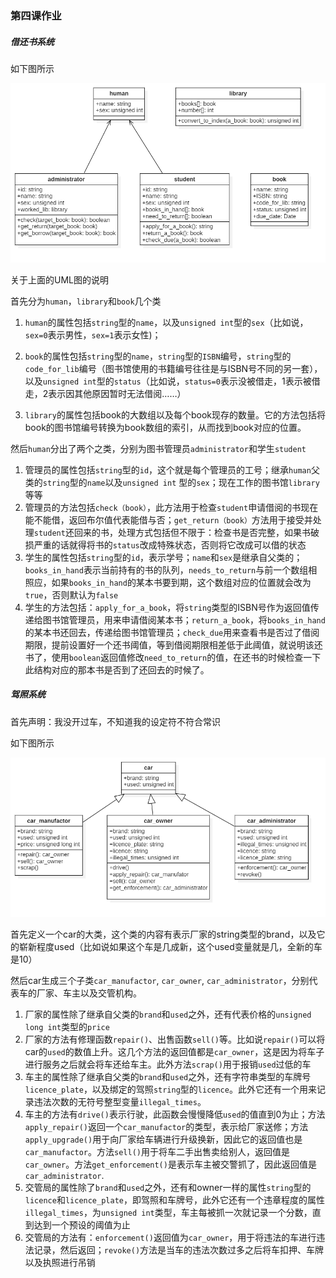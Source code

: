 ### 第四课作业

##### 借还书系统

如下图所示

![avatar](./img/1.png)

关于上面的UML图的说明

首先分为`human`，`library`和`book`几个类

1. `human`的属性包括`string`型的`name`，以及`unsigned int`型的`sex`（比如说，`sex=0`表示男性，`sex=1`表示女性)；

2. `book`的属性包括`string`型的`name`，`string`型的`ISBN`编号，`string`型的`code_for_lib`编号（图书馆使用的书籍编号往往是与ISBN号不同的另一套），以及`unsigned int`型的`status`（比如说，`status=0`表示没被借走，1表示被借走，2表示因其他原因暂时无法借阅……）
3. `library`的属性包括book的大数组以及每个book现存的数量。它的方法包括将book的图书馆编号转换为book数组的索引，从而找到book对应的位置。

然后`human`分出了两个之类，分别为图书管理员`administrator`和学生`student`

1. 管理员的属性包括`string`型的`id`，这个就是每个管理员的工号；继承`human`父类的`string`型的`name`以及`unsigned int` 型的`sex`；现在工作的图书馆`library`等等
2. 管理员的方法包括`check（book）`，此方法用于检查`student`申请借阅的书现在能不能借，返回布尔值代表能借与否；`get_return（book）`方法用于接受并处理`student`还回来的书，处理方式包括但不限于：检查书是否完整，如果书破损严重的话就得将书的`status`改成特殊状态，否则将它改成可以借的状态
3. 学生的属性包括`string`型的`id`，表示学号；`name`和`sex`是继承自父类的；`books_in_hand`表示当前持有的书的队列，`needs_to_return`与前一个数组相照应，如果`books_in_hand`的某本书要到期，这个数组对应的位置就会改为`true`，否则默认为`false`
4. 学生的方法包括：`apply_for_a_book`，将`string`类型的ISBN号作为返回值传递给图书馆管理员，用来申请借阅某本书；`return_a_book`，将`books_in_hand`的某本书还回去，传递给图书馆管理员；`check_due`用来查看书是否过了借阅期限，提前设置好一个还书阈值，等到借阅期限相差低于此阈值，就说明该还书了，使用`boolean`返回值修改`need_to_return`的值，在还书的时候检查一下此结构对应的那本书是否到了还回去的时候了。



##### 驾照系统

首先声明：我没开过车，不知道我的设定符不符合常识

如下图所示

![avatar](./img/2.png)

首先定义一个car的大类，这个类的内容有表示厂家的string类型的brand，以及它的崭新程度used（比如说如果这个车是几成新，这个used变量就是几，全新的车是10）

然后car生成三个子类`car_manufactor`, `car_owner`, `car_administrator`，分别代表车的厂家、车主以及交管机构。

1. 厂家的属性除了继承自父类的`brand`和`used`之外，还有代表价格的`unsigned long int`类型的`price`
2. 厂家的方法有修理函数`repair()`、出售函数`sell()`等。比如说`repair()`可以将car的`used`的数值上升。这几个方法的返回值都是`car_owner`，这是因为将车子进行服务之后就会将车还给车主。此外方法`scrap()`用于报销`used`过低的车
3. 车主的属性除了继承自父类的`brand`和`used`之外，还有字符串类型的车牌号`licence_plate`，以及绑定的驾照`string`型的`licence`。此外它还有一个用来记录违法次数的无符号整型变量`illegal_times`。
4. 车主的方法有`drive()`表示行驶，此函数会慢慢降低`used`的值直到0为止；方法`apply_repair()`返回一个`car_manufactor`的类型，表示给厂家送修；方法`apply_upgrade()`用于向厂家给车辆进行升级换新，因此它的返回值也是`car_manufactor`。方法`sell()`用于将车二手出售卖给别人，返回值是`car_owner`。方法`get_enforcement()`是表示车主被交警抓了，因此返回值是`car_administrator`.
5. 交管局的属性除了`brand`和`used`之外，还有和owner一样的属性`string`型的`licence`和`licence_plate`，即驾照和车牌号，此外它还有一个违章程度的属性`illegal_times`，为`unsigned int`类型，车主每被抓一次就记录一个分数，直到达到一个预设的阈值为止
6. 交管局的方法有：`enforcement()`返回值为`car_owner`，用于将违法的车进行违法记录，然后返回；`revoke()`方法是当车的违法次数过多之后将车扣押、车牌以及执照进行吊销

